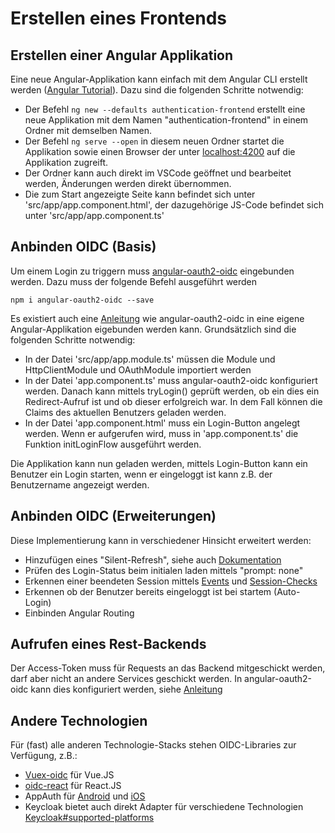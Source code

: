 # Erstellen eines Frontends

## Erstellen einer Angular Applikation

Eine neue Angular-Applikation kann einfach mit dem Angular CLI erstellt werden ([Angular Tutorial](https://angular.io/tutorial/toh-pt0)). Dazu sind die folgenden Schritte notwendig:
* Der Befehl ```ng new --defaults authentication-frontend``` erstellt eine neue Applikation mit dem Namen "authentication-frontend" in einem Ordner mit demselben Namen.
* Der Befehl ```ng serve --open``` in diesem neuen Ordner startet die Applikation sowie einen Browser der unter [localhost:4200](http://localhost:4200) auf die Applikation zugreift.
* Der Ordner kann auch direkt im VSCode geöffnet und bearbeitet werden, Änderungen werden direkt übernommen.
* Die zum Start angezeigte Seite kann befindet sich unter 'src/app/app.component.html', der dazugehörige JS-Code befindet sich unter 'src/app/app.component.ts'

## Anbinden OIDC (Basis)

Um einem Login zu triggern muss [angular-oauth2-oidc](https://www.npmjs.com/package/angular-oauth2-oidc) eingebunden werden. Dazu muss der folgende Befehl ausgeführt werden

```npm i angular-oauth2-oidc --save```

Es existiert auch eine [Anleitung](https://github.com/manfredsteyer/angular-oauth2-oidc#installing) wie angular-oauth2-oidc in eine eigene Angular-Applikation eigebunden werden kann. Grundsätzlich sind die folgenden Schritte notwendig:

* In der Datei 'src/app/app.module.ts' müssen die Module und HttpClientModule und OAuthModule importiert werden
* In der Datei 'app.component.ts' muss angular-oauth2-oidc konfiguriert werden. Danach kann mittels tryLogin() geprüft werden, ob ein dies ein Redirect-Aufruf ist und ob dieser erfolgreich war. In dem Fall können die Claims des aktuellen Benutzers geladen werden.
*  In der Datei 'app.component.html' muss ein Login-Button angelegt werden. Wenn er aufgerufen wird, muss in 'app.component.ts' die Funktion initLoginFlow ausgeführt werden.

Die Applikation kann nun geladen werden, mittels Login-Button kann ein Benutzer ein Login starten, wenn er eingeloggt ist kann z.B. der Benutzername angezeigt werden.

## Anbinden OIDC (Erweiterungen)

Diese Implementierung kann in verschiedener Hinsicht erweitert werden:
* Hinzufügen eines "Silent-Refresh", siehe auch [Dokumentation](https://github.com/manfredsteyer/angular-oauth2-oidc/blob/master/docs-src/silent-refresh.md)
* Prüfen des Login-Status beim initialen laden mittels "prompt: none"
* Erkennen einer beendeten Session mittels [Events](https://github.com/manfredsteyer/angular-oauth2-oidc/blob/master/docs-src/events.md) und [Session-Checks](https://github.com/manfredsteyer/angular-oauth2-oidc/blob/master/docs-src/session-checks.md)
* Erkennen ob der Benutzer bereits eingeloggt ist bei startem (Auto-Login)
* Einbinden Angular Routing

## Aufrufen eines Rest-Backends

Der Access-Token muss für Requests an das Backend mitgeschickt werden, darf aber nicht an andere Services geschickt werden. In angular-oauth2-oidc kann dies konfiguriert werden, siehe [Anleitung](https://github.com/manfredsteyer/angular-oauth2-oidc#calling-a-web-api-with-an-access-token)

## Andere Technologien

Für (fast) alle anderen Technologie-Stacks stehen OIDC-Libraries zur Verfügung, z.B.:
* [Vuex-oidc](https://www.npmjs.com/package/vuex-oidc) für Vue.JS
* [oidc-react](https://www.npmjs.com/package/oidc-react) für React.JS
* AppAuth für [Android](https://github.com/openid/AppAuth-Android) und [iOS](https://github.com/openid/AppAuth-iOS)
* Keycloak bietet auch direkt Adapter für verschiedene Technologien [Keycloak#supported-platforms](https://www.keycloak.org/docs/4.8/securing_apps/#supported-platforms)
